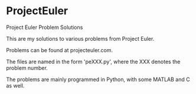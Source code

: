 ProjectEuler
============

Project Euler Problem Solutions

This are my solutions to various problems from Project Euler.

Problems can be found at projecteuler.com.

The files are named in the form 'peXXX.py', where the XXX denotes the problem number.

The problems are mainly programmed in Python, with some MATLAB and C as well.
